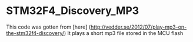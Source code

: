 # STM32F4_Discovery_MP3

This code was gotten from [here] (http://vedder.se/2012/07/play-mp3-on-the-stm32f4-discovery/)
It plays a short mp3 file stored in the MCU flash
